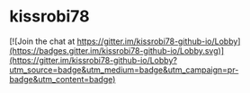 # kissrobi78

[![Join the chat at https://gitter.im/kissrobi78-github-io/Lobby](https://badges.gitter.im/kissrobi78-github-io/Lobby.svg)](https://gitter.im/kissrobi78-github-io/Lobby?utm_source=badge&utm_medium=badge&utm_campaign=pr-badge&utm_content=badge)